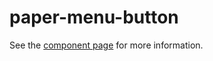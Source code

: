 paper-menu-button
=================

See the [component page](http://www.polymer-project.org/docs/elements/paper-elements.html#paper-menu-button) for more information.
